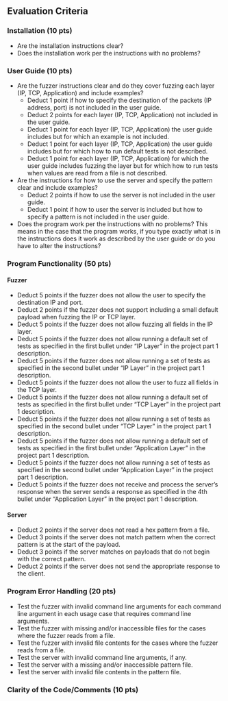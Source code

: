 ## Evaluation Criteria

### Installation (10 pts)
  * Are the installation instructions clear?
  * Does the installation work per the instructions with no problems?

### User Guide (10 pts)
  * Are the fuzzer instructions clear and do they cover fuzzing each layer (IP, TCP, Application) and include examples?
    * Deduct 1 point if how to specify the destination of the packets (IP address, port) is not included in the user guide.
    * Deduct 2 points for each layer (IP, TCP, Application) not included in the user guide.
    * Deduct 1 point for each layer (IP, TCP, Application) the user guide includes but for which an example is not included.
    * Deduct 1 point for each layer (IP, TCP, Application) the user guide includes but for which how to run default tests is not described.
    * Deduct 1 point for each layer (IP, TCP, Application) for which the user guide includes fuzzing the layer but for which how to run tests when values are read from a file is not described.
  * Are the instructions for how to use the server and specify the pattern clear and include examples?
    * Deduct 2 points if how to use the server is not included in the user guide.
    * Deduct 1 point if how to user the server is included but how to specify a pattern is not included in the user guide.
  * Does the program work per the instructions with no problems? This means in the case that the program works, if you type exactly what is in the instructions does it work as described by the user guide or do you have to alter the instructions?

### Program Functionality (50 pts)

#### Fuzzer
  * Deduct 5 points if the fuzzer does not allow the user to specify the destination IP and port.
  * Deduct 2 points if the fuzzer does not support including a small default payload when fuzzing the IP or TCP layer.
  * Deduct 5 points if the fuzzer does not allow fuzzing all fields in the IP layer.
  * Deduct 5 points if the fuzzer does not allow running a default set of tests as specified in the first bullet under “IP Layer” in the project part 1 description.
  * Deduct 5 points if the fuzzer does not allow running a set of tests as specified in the second bullet under “IP Layer” in the project part 1 description.
  * Deduct 5 points if the fuzzer does not allow the user to fuzz all fields in the TCP layer.
  * Deduct 5 points if the fuzzer does not allow running a default set of tests as specified in the first bullet under “TCP Layer” in the project part 1 description.
  * Deduct 5 points if the fuzzer does not allow running a set of tests as specified in the second bullet under “TCP Layer” in the project part 1 description.
  * Deduct 5 points if the fuzzer does not allow running a default set of tests as specified in the first bullet under “Application Layer” in the project part 1 description.
  * Deduct 5 points if the fuzzer does not allow running a set of tests as specified in the second bullet under “Application Layer” in the project part 1 description.
  * Deduct 5 points if the fuzzer does not receive and process the server’s response when the server sends a response as specified in the 4th bullet under “Application Layer” in the project part 1 description.

#### Server
  * Deduct 2 points if the server does not read a hex pattern from a file.
  * Deduct 3 points if the server does not match pattern when the correct pattern is at the start of the payload.
  * Deduct 3 points if the server matches on payloads that do not begin with the correct pattern.
  * Deduct 2 points if the server does not send the appropriate response to the client.

### Program Error Handling (20 pts)
  * Test the fuzzer with invalid command line arguments for each command line argument in each usage case that requires command line arguments.
  * Test the fuzzer with missing and/or inaccessible files for the cases where the fuzzer reads from a file.
  * Test the fuzzer with invalid file contents for the cases where the fuzzer reads from a file.
  * Test the server with invalid command line arguments, if any.
  * Test the server with a missing and/or inaccessible pattern file.
  * Test the server with invalid file contents in the pattern file.

### Clarity of the Code/Comments (10 pts)
